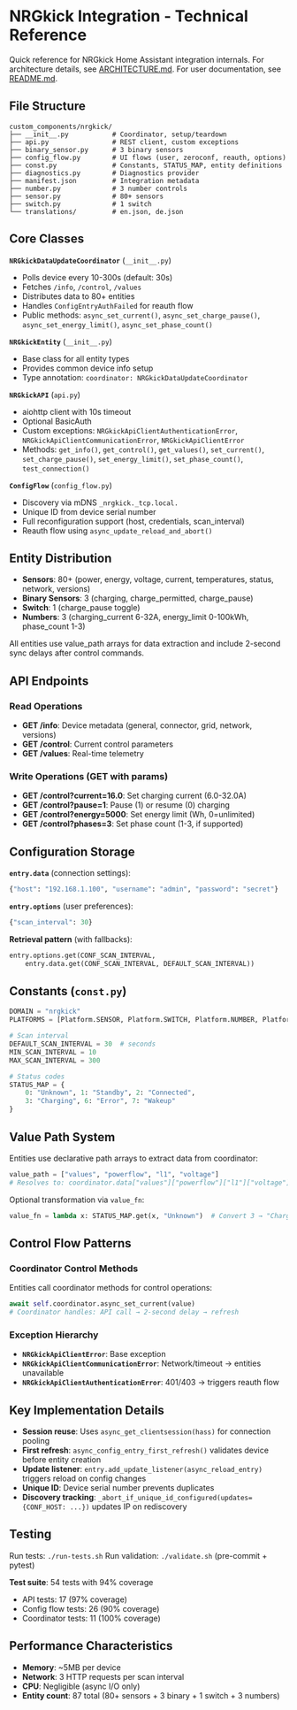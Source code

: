 # NRGkick Integration - Technical Reference

Quick reference for NRGkick Home Assistant integration internals. For architecture details, see [ARCHITECTURE.md](ARCHITECTURE.md). For user documentation, see [README.md](README.md).

## File Structure

```
custom_components/nrgkick/
├── __init__.py           # Coordinator, setup/teardown
├── api.py                # REST client, custom exceptions
├── binary_sensor.py      # 3 binary sensors
├── config_flow.py        # UI flows (user, zeroconf, reauth, options)
├── const.py              # Constants, STATUS_MAP, entity definitions
├── diagnostics.py        # Diagnostics provider
├── manifest.json         # Integration metadata
├── number.py             # 3 number controls
├── sensor.py             # 80+ sensors
├── switch.py             # 1 switch
└── translations/         # en.json, de.json
```

## Core Classes

**`NRGkickDataUpdateCoordinator`** (`__init__.py`)

- Polls device every 10-300s (default: 30s)
- Fetches `/info`, `/control`, `/values`
- Distributes data to 80+ entities
- Handles `ConfigEntryAuthFailed` for reauth flow
- Public methods: `async_set_current()`, `async_set_charge_pause()`, `async_set_energy_limit()`, `async_set_phase_count()`

**`NRGkickEntity`** (`__init__.py`)

- Base class for all entity types
- Provides common device info setup
- Type annotation: `coordinator: NRGkickDataUpdateCoordinator`

**`NRGkickAPI`** (`api.py`)

- aiohttp client with 10s timeout
- Optional BasicAuth
- Custom exceptions: `NRGkickApiClientAuthenticationError`, `NRGkickApiClientCommunicationError`, `NRGkickApiClientError`
- Methods: `get_info()`, `get_control()`, `get_values()`, `set_current()`, `set_charge_pause()`, `set_energy_limit()`, `set_phase_count()`, `test_connection()`

**`ConfigFlow`** (`config_flow.py`)

- Discovery via mDNS `_nrgkick._tcp.local.`
- Unique ID from device serial number
- Full reconfiguration support (host, credentials, scan_interval)
- Reauth flow using `async_update_reload_and_abort()`

## Entity Distribution

- **Sensors**: 80+ (power, energy, voltage, current, temperatures, status, network, versions)
- **Binary Sensors**: 3 (charging, charge_permitted, charge_pause)
- **Switch**: 1 (charge_pause toggle)
- **Numbers**: 3 (charging_current 6-32A, energy_limit 0-100kWh, phase_count 1-3)

All entities use value_path arrays for data extraction and include 2-second sync delays after control commands.

## API Endpoints

### Read Operations

- **GET /info**: Device metadata (general, connector, grid, network, versions)
- **GET /control**: Current control parameters
- **GET /values**: Real-time telemetry

### Write Operations (GET with params)

- **GET /control?current=16.0**: Set charging current (6.0-32.0A)
- **GET /control?pause=1**: Pause (1) or resume (0) charging
- **GET /control?energy=5000**: Set energy limit (Wh, 0=unlimited)
- **GET /control?phases=3**: Set phase count (1-3, if supported)

## Configuration Storage

**`entry.data`** (connection settings):

```python
{"host": "192.168.1.100", "username": "admin", "password": "secret"}
```

**`entry.options`** (user preferences):

```python
{"scan_interval": 30}
```

**Retrieval pattern** (with fallbacks):

```python
entry.options.get(CONF_SCAN_INTERVAL,
    entry.data.get(CONF_SCAN_INTERVAL, DEFAULT_SCAN_INTERVAL))
```

## Constants (`const.py`)

```python
DOMAIN = "nrgkick"
PLATFORMS = [Platform.SENSOR, Platform.SWITCH, Platform.NUMBER, Platform.BINARY_SENSOR]

# Scan interval
DEFAULT_SCAN_INTERVAL = 30  # seconds
MIN_SCAN_INTERVAL = 10
MAX_SCAN_INTERVAL = 300

# Status codes
STATUS_MAP = {
    0: "Unknown", 1: "Standby", 2: "Connected",
    3: "Charging", 6: "Error", 7: "Wakeup"
}
```

## Value Path System

Entities use declarative path arrays to extract data from coordinator:

```python
value_path = ["values", "powerflow", "l1", "voltage"]
# Resolves to: coordinator.data["values"]["powerflow"]["l1"]["voltage"]
```

Optional transformation via `value_fn`:

```python
value_fn = lambda x: STATUS_MAP.get(x, "Unknown")  # Convert 3 → "Charging"
```

## Control Flow Patterns

### Coordinator Control Methods

Entities call coordinator methods for control operations:

```python
await self.coordinator.async_set_current(value)
# Coordinator handles: API call → 2-second delay → refresh
```

### Exception Hierarchy

- **`NRGkickApiClientError`**: Base exception
- **`NRGkickApiClientCommunicationError`**: Network/timeout → entities unavailable
- **`NRGkickApiClientAuthenticationError`**: 401/403 → triggers reauth flow

## Key Implementation Details

- **Session reuse**: Uses `async_get_clientsession(hass)` for connection pooling
- **First refresh**: `async_config_entry_first_refresh()` validates device before entity creation
- **Update listener**: `entry.add_update_listener(async_reload_entry)` triggers reload on config changes
- **Unique ID**: Device serial number prevents duplicates
- **Discovery tracking**: `_abort_if_unique_id_configured(updates={CONF_HOST: ...})` updates IP on rediscovery

## Testing

Run tests: `./run-tests.sh`
Run validation: `./validate.sh` (pre-commit + pytest)

**Test suite**: 54 tests with 94% coverage

- API tests: 17 (97% coverage)
- Config flow tests: 26 (90% coverage)
- Coordinator tests: 11 (100% coverage)

## Performance Characteristics

- **Memory**: ~5MB per device
- **Network**: 3 HTTP requests per scan interval
- **CPU**: Negligible (async I/O only)
- **Entity count**: 87 total (80+ sensors + 3 binary + 1 switch + 3 numbers)
